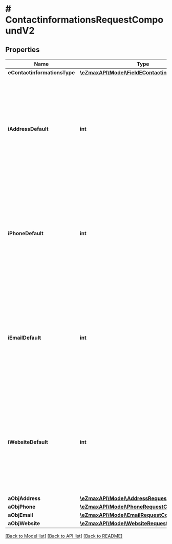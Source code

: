 # # ContactinformationsRequestCompoundV2

## Properties

Name | Type | Description | Notes
------------ | ------------- | ------------- | -------------
**eContactinformationsType** | [**\eZmaxAPI\Model\FieldEContactinformationsType**](FieldEContactinformationsType.md) |  |
**iAddressDefault** | **int** | The index in the a_objAddress array (zero based index) representing the Address object that should become the default one.  You can leave the value to 0 if the array is empty. |
**iPhoneDefault** | **int** | The index in the a_objPhone array (zero based index) representing the Phone object that should become the default one.  You can leave the value to 0 if the array is empty. |
**iEmailDefault** | **int** | The index in the a_objEmail array (zero based index) representing the Email object that should become the default one.  You can leave the value to 0 if the array is empty. |
**iWebsiteDefault** | **int** | The index in the a_objWebsite array (zero based index) representing the Website object that should become the default one.  You can leave the value to 0 if the array is empty. |
**aObjAddress** | [**\eZmaxAPI\Model\AddressRequestCompound[]**](AddressRequest.md) |  |
**aObjPhone** | [**\eZmaxAPI\Model\PhoneRequestCompound[]**](PhoneRequest.md) |  |
**aObjEmail** | [**\eZmaxAPI\Model\EmailRequestCompound[]**](EmailRequest.md) |  |
**aObjWebsite** | [**\eZmaxAPI\Model\WebsiteRequestCompound[]**](WebsiteRequest.md) |  |

[[Back to Model list]](../../README.md#models) [[Back to API list]](../../README.md#endpoints) [[Back to README]](../../README.md)
